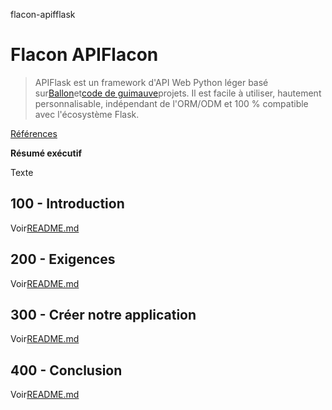 flacon-apifflask

# Flacon APIFlacon

> APIFlask est un framework d'API Web Python léger basé sur[Ballon](https://github.com/pallets/flask)et[code de guimauve](https://github.com/marshmallow-code)projets. Il est facile à utiliser, hautement personnalisable, indépendant de l'ORM/ODM et 100 % compatible avec l'écosystème Flask.

[Références](./REFERENCES.md)

**Résumé exécutif**

Texte

## 100 - Introduction

Voir[README.md](./100/README.md)

## 200 - Exigences

Voir[README.md](./200/README.md)

## 300 - Créer notre application

Voir[README.md](./300/README.md)

## 400 - Conclusion

Voir[README.md](./400/README.md)
